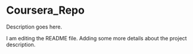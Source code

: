 # Coursera_Repo
Description goes here.

I am editing the README file. Adding some more details about the project description.
